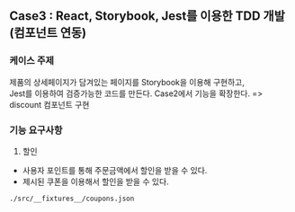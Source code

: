 ## Case3 : React, Storybook, Jest를 이용한 TDD 개발(컴포넌트 연동)

### 케이스 주제

제품의 상세페이지가 담겨있는 페이지를 Storybook을 이용해 구현하고,  
Jest를 이용하여 검증가능한 코드를 만든다.
Case2에서 기능을 확장한다. => discount 컴포넌트 구현

### 기능 요구사항

1. 할인

- 사용자 포인트를 통해 주문금액에서 할인을 받을 수 있다.
- 제시된 쿠폰을 이용해서 할인을 받을 수 있다.

`./src/__fixtures__/coupons.json`
